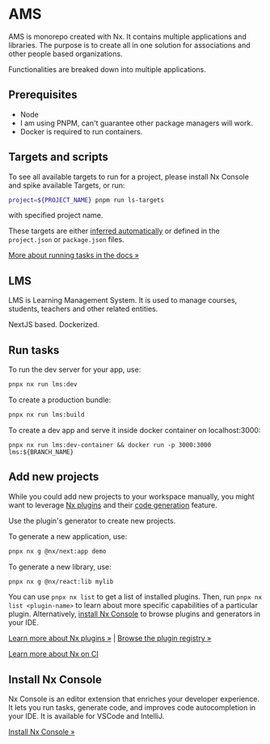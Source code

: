 # AMS
AMS is monorepo created with Nx. It contains multiple applications and libraries. 
The purpose is to create all in one solution for associations and other people based organizations.

Functionalities are breaked down into multiple applications.

## Prerequisites
* Node
* I am using PNPM, can't guarantee other package managers will work.
* Docker is required to run containers.

## Targets and scripts
To see all available targets to run for a project, please install Nx Console and spike available Targets, or run:
```sh
project=${PROJECT_NAME} pnpm run ls-targets
```
with specified project name.

These targets are either [inferred automatically](https://nx.dev/concepts/inferred-tasks?utm_source=nx_project&utm_medium=readme&utm_campaign=nx_projects) or defined in the `project.json` or `package.json` files.

[More about running tasks in the docs &raquo;](https://nx.dev/features/run-tasks?utm_source=nx_project&utm_medium=readme&utm_campaign=nx_projects)


## LMS
LMS is Learning Management System. It is used to manage courses, students, teachers and other related entities.

NextJS based. Dockerized.

## Run tasks

To run the dev server for your app, use:

```sh
pnpx nx run lms:dev
```

To create a production bundle:

```sh
pnpx nx run lms:build
```
To create a dev app and serve it inside docker container on localhost:3000:
```shell
pnpx nx run lms:dev-container && docker run -p 3000:3000 lms:${BRANCH_NAME}
```

## Add new projects

While you could add new projects to your workspace manually, you might want to leverage [Nx plugins](https://nx.dev/concepts/nx-plugins?utm_source=nx_project&utm_medium=readme&utm_campaign=nx_projects) and their [code generation](https://nx.dev/features/generate-code?utm_source=nx_project&utm_medium=readme&utm_campaign=nx_projects) feature.

Use the plugin's generator to create new projects.

To generate a new application, use:

```sh
pnpx nx g @nx/next:app demo
```

To generate a new library, use:

```sh
pnpx nx g @nx/react:lib mylib
```

You can use `pnpx nx list` to get a list of installed plugins. Then, run `pnpx nx list <plugin-name>` to learn about more specific capabilities of a particular plugin. Alternatively, [install Nx Console](https://nx.dev/getting-started/editor-setup?utm_source=nx_project&utm_medium=readme&utm_campaign=nx_projects) to browse plugins and generators in your IDE.

[Learn more about Nx plugins &raquo;](https://nx.dev/concepts/nx-plugins?utm_source=nx_project&utm_medium=readme&utm_campaign=nx_projects) | [Browse the plugin registry &raquo;](https://nx.dev/plugin-registry?utm_source=nx_project&utm_medium=readme&utm_campaign=nx_projects)


[Learn more about Nx on CI](https://nx.dev/ci/intro/ci-with-nx#ready-get-started-with-your-provider?utm_source=nx_project&utm_medium=readme&utm_campaign=nx_projects)

## Install Nx Console

Nx Console is an editor extension that enriches your developer experience. It lets you run tasks, generate code, and improves code autocompletion in your IDE. It is available for VSCode and IntelliJ.

[Install Nx Console &raquo;](https://nx.dev/getting-started/editor-setup?utm_source=nx_project&utm_medium=readme&utm_campaign=nx_projects)
